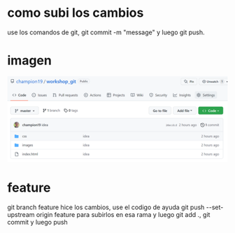# como subi los cambios

use los comandos de git, git commit -m "message" y luego git push.

# imagen

![alt text](/images/recorte.png)

# feature

git branch feature
hice los cambios, use el codigo de ayuda
git push --set-upstream origin feature
para subirlos en esa rama y luego git add ., git commit y luego push

